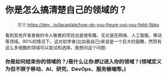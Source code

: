 # 你是怎么搞清楚自己的领域的？

> 原文:[https://dev . to/lacanlale/how-do-you-figure-out-you-field-5bko](https://dev.to/lacanlale/how-did-you-figure-out-your-field-5bko)

看到其他开发者做的令人敬畏的项目总是很有趣，无论是在网络、人工智能、移动等领域。90%的情况下，这对初学者(比如我自己)来说是一个巨大的鼓舞，然而有这么多很酷的领域可以尝试和选择，我想问这个问题:

### [](#how-did-you-end-up-in-your-fieldwhat-made-you-want-to-get-into-your-field-field-defined-as-but-not-limited-to-mobile-ai-research-devops-serverside-etc)你是如何结束你的领域的？/是什么让你*想让*进入你的领域？(领域定义为但不限于移动、AI、研究、DevOps、服务器端等。)